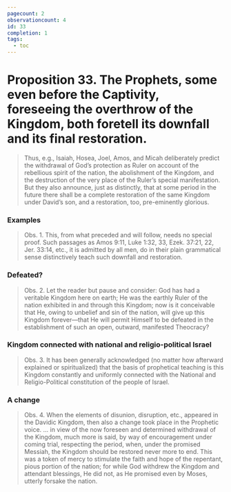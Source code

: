 ```yaml
---
pagecount: 2
observationcount: 4
id: 33
completion: 1
tags:
  - toc
---
```

# Proposition 33. The Prophets, some even before the Captivity, foreseeing the overthrow of the Kingdom, both foretell its downfall and its final restoration.

>Thus, e.g., Isaiah, Hosea, Joel, Amos, and Micah deliberately predict the withdrawal of God’s protection as Ruler on account of the rebellious spirit of the nation, the abolishment of the Kingdom, and the destruction of the very place of the Ruler’s special manifestation. But they also announce, just as distinctly, that at some period in the future there shall be a complete restoration of the same Kingdom under David’s son, and a restoration, too, pre-eminently glorious.
### Examples
>Obs. 1. This, from what preceded and will follow, needs no special proof. Such passages as Amos 9:11, Luke 1:32, 33, Ezek. 37:21, 22, Jer. 33:14, etc., it is admitted by all men, do in their plain grammatical sense distinctively teach such downfall and restoration.
### Defeated?
>Obs. 2. Let the reader but pause and consider: God has had a veritable Kingdom here on earth; He was the earthly Ruler of the nation exhibited in and through this Kingdom; now is it conceivable that He, owing to unbelief and sin of the nation, will give up this Kingdom forever—that He will permit Himself to be defeated in the establishment of such an open, outward, manifested Theocracy?
### Kingdom connected with national and religio-political Israel
>Obs. 3. It has been generally acknowledged (no matter how afterward explained or spiritualized) that the basis of prophetical teaching is this Kingdom constantly and uniformly connected with the National and Religio-Political constitution of the people of Israel.
### A change
>Obs. 4. When the elements of disunion, disruption, etc., appeared in the Davidic Kingdom, then also a change took place in the Prophetic voice.
>...
>in view of the now foreseen and determined withdrawal of the Kingdom, much more is said, by way of encouragement under coming trial, respecting the period, when, under the promised Messiah, the Kingdom should be restored never more to end. This was a token of mercy to stimulate the faith and hope of the repentant, pious portion of the nation; for while God withdrew the Kingdom and attendant blessings, He did not, as He promised even by Moses, utterly forsake the nation.